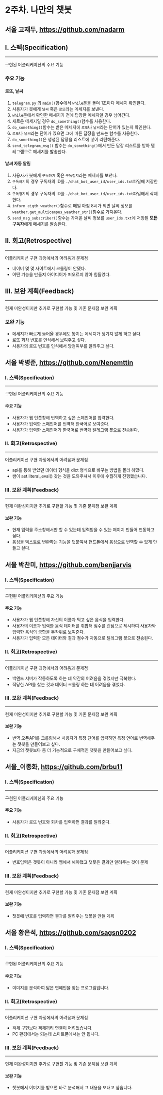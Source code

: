 # 2주차. 나만의 챗봇

## 서울 고재두, https://github.com/nadarm



## I. 스펙(Specification)

------

구현된 어플리케이션의 주요 기능

### 주요 기능

#### 로또, 날씨

1. `telegram.py` 의 `main()`함수에서  `while`문을 돌며 1초마다 메세지 확인한다.
2. 사용자가 봇에게 `날씨` 혹은 `로또`라는 메세지를 보낸다.
3. `while`문에서 확인한 메세지가 전에 답장한 메세지일 경우 넘어간다.
4. 새로운 메세지일 경우 `do_something()`함수를 사용한다.
5. `do_something()`함수는 받은 메세지에 `로또`나 `날씨`라는 단어가 있는지 확인한다.
6. `로또`나 `날씨`라는 단어가 있으면 그에 따른 답장을 만드는 함수를 사용한다.
7. `do_something()`은 생성된 답장을 리스트에 넣어 리턴해준다.
8. `send_telegram_msg()` 함수는 `do_something()`에서 만든 답장 리스트를 받아 텔레그램으로 메세지를 발송한다. 


#### 날씨 자동 알림

1. 사용자가 봇에게 `구독하기` 혹은 `구독정지`라는 메세지를 보낸다.
2. `구독하기`의 경우 구독자의 ID를 `./chat_bot_user_id/user_ids.txt`파일에 저장한다.
3. `구독정지`의 경우 구독자의 ID를 `./chat_bot_user_id/user_ids.txt`파일에서 삭제한다.
4. `inform_eigth_weather()`함수로 매일 아침 8시가 되면 날씨 정보를 `weather.get_multicampus_weather_str()`함수로 가져온다.
5. `send_msg_subscriber()`함수는 가져온 날씨 정보를 `user_ids.txt`에 저장된 **모든 구독자**에게 메세지를 발송한다. 



## II. 회고(Retrospective)

------

어플리케이션 구현 과정에서의 어려움과 문제점

- 네이버 몇 몇 사이트에서 크롤링이 안됐다.
- 어떤 기능을 만들지 아이디어가 떠오르지 않아 힘들었다.



## III. 보완 계획(Feedback)

------

현재 미완성이지만 추가로 구현할 기능 및 기존 문제점 보완 계획

### 보완 기능

- 메세지가 빠르게 들어올 경우에도 놓치는 메세지가 생기지 않게 하고 싶다.
- 로또 회차 번호를 인식해서 보여주고 싶다.
- 사용자의 로또 번호를 인식해서 당첨여부를 알려주고 싶다.



## 서울 박병준, https://github.com/Nenemttin



### I. 스펙(Specification)

------

구현된 어플리케이션의 주요 기능

#### 주요 기능

- 사용자가 웹 인풋창에 번역하고 싶은 스페인어를 입력한다.
- 사용자가 입력한 스페인어를 번역해 한국어로 보여준다.
- 사용자가 입력한 스페인어가 한국어로 번역돼 텔레그램 봇으로 전송된다.



### II. 회고(Retrospective)

------

어플리케이션 구현 과정에서의 어려움과 문제점

- api를 통해 받았던 데이터 형식을 dict 형식으로 바꾸는 방법을 몰라 헤맸다.
- 쌤이 ast.literal_eval() 찾는 것을 도와주셔서 이후에 수월하게 진행했습니다.



### III. 보완 계획(Feedback)

------

현재 미완성이지만 추가로 구현할 기능 및 기존 문제점 보완 계획

#### 보완 기능

- 현재 입력을 주소창에서만 할 수 있는데 입력받을 수 있는 페이지 만들어 연동하고 싶다. 
- 음성을 텍스트로 변환하는 기능을 덧붙여서 핸드폰에서 음성으로 번역할 수 있게 만들고 싶다.


## 서울 박찬미, https://github.com/benjjarvis



### I. 스펙(Specification)

------

구현된 어플리케이션의 주요 기능

#### 주요 기능

- 사용자가 웹 인풋창에 자신의 이름과 먹고 싶은 음식을 입력한다.
- 사용자의 이름과 입력한 음식 데이터를 취합해 점수를 랜덤으로 제시하여 사용자와 입력한 음식의 궁합을 무작위로 보여준다.
- 사용자가 입력한 모든 데이터와 결과 점수가 자동으로 텔레그램 봇으로 전송된다.



### II. 회고(Retrospective)

------

어플리케이션 구현 과정에서의 어려움과 문제점

- 백엔드 서버가 작동하도록 하는 데 약간의 어려움을 겪었지만 극복했다.
- 적당한  API를 찾는 것과 데이터 크롤링 하는 데 어려움을 겪었다.



### III. 보완 계획(Feedback)

------

현재 미완성이지만 추가로 구현할 기능 및 기존 문제점 보완 계획

#### 보완 기능

- 번역 오픈API를 크롤링해서 사용자가 특정 단어를 입력하면 특정 언어로 번역해주는 챗봇을 만들어보고 싶다. 
- 지금의 챗봇보다 좀 더 기능적으로 구체적인 챗봇을 만들어보고 싶다.


## 서울_이종화, https://github.com/brbu11



### I. 스펙(Specification)

------

구현된 어플리케이션의 주요 기능

#### 주요 기능

- 사용자가 로또 번호와 회차를 입력하면 결과를 알려준다.


### II. 회고(Retrospective)

------

어플리케이션 구현 과정에서의 어려움과 문제점

- 번호입력은 챗봇이 아니라 웹에서 해야했고 챗봇은 결과만 알려주는 것이 문제 



### III. 보완 계획(Feedback)

------

현재 미완성이지만 추가로 구현할 기능 및 기존 문제점 보완 계획

#### 보완 기능

- 챗봇에 번호를 입력하면 결과를 알려주는 챗봇을 만들 계획


## 서울 황은석, https://github.com/sagsn0202



### I. 스펙(Specification)

------

구현된 어플리케이션의 주요 기능

#### 주요 기능

- 이미지를 분석하여 닮은 연예인을 찾는 프로그램입니다.


### II. 회고(Retrospective)

------

어플리케이션 구현 과정에서의 어려움과 문제점

- 객체 구현보다 객체끼리 연결이 어려웠습니다.
- PC 환경에서는 되는데 스마트폰에서는 안 됩니다.

### III. 보완 계획(Feedback)

------

현재 미완성이지만 추가로 구현할 기능 및 기존 문제점 보완 계획

#### 보완 기능

- 챗봇에서 이미지를 받으면 바로 분석해서 그 내용을 보내고 싶습니다.
